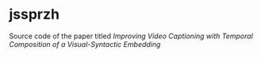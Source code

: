 # jssprzh
Source code of the paper titled *Improving Video Captioning with Temporal Composition of a Visual-Syntactic Embedding*
